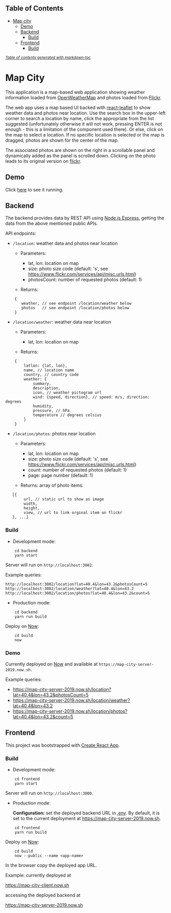 ## Table of Contents

- [Map city](#map-city)
  * [Demo](#demo)
  * [Backend](#backend)
    + [Build](#build)
  * [Frontend](#frontend)
    + [Build](#build-1)

<small><i><a href='http://ecotrust-canada.github.io/markdown-toc/'>Table of contents generated with markdown-toc</a></i></small>

# Map City 

This application is a map-based web application showing weather information loaded from [OpenWeatherMap](https://openweathermap.org/api) and photos loaded from [Flickr](https://www.flickr.com/services/api/explore/flickr.photos.search).

The web app uses a map based UI backed with [react-leaflet](https://react-leaflet.js.org/) to show weather data and photos near location. Use the search box in the upper-left corner to search a location by name, click the appropriate from the list suggested (unfortunately otherwise it will not work, pressing ENTER is not enough - this is a limitation of the component used there). Or else, click on the map to select a location. If no specific location is selected or the map is dragged, photos are shown for the center of the map.

The associated photos are shown on the right in a scrollable panel and dynamically added as the panel is scrolled down. Clicking on the photo leads to its original version on [flickr](https://www.flickr.com/).

## Demo

Click [here](https://map-city-client.now.sh/) to see it running.

## Backend

The backend provides data by REST API using [Node.js Express](https://expressjs.com/), getting the data from the above mentioned public APIs.

API endpoints:

- `/location`: weather data and photos near location
  - Parameters:
    * lat, lon: location on map
    * size: photo size code (default: 's', see https://www.flickr.com/services/api/misc.urls.html)
    * photosCount: number of requested photos (default: 1)

  - Returns:

```
    {
       weather, // see endpoint /location/weather below
       photos   // see endpoint /location/photos below
    }
```

- `/location/weather`: weather data near location
  - Parameters:
    * lat, lon: location on map

  - Returns:

```
    {
        latlon: {lat, lon},
        name, // location name
        country, // country code
        weather: {
            summary,
            description,
            icon, // weather pictogram url
            wind: {speed, direction}, // speed: m/s, direction: degrees
            humidity,
            pressure, // hPa
            temperature // degrees celsius
        }
    }
```

- `/location/photos`: photos near location
  - Parameters:
    * lat, lon: location on map
    * size: photo size code (default: 's', see https://www.flickr.com/services/api/misc.urls.html)
    * count: number of requested photos (default: 1)
    * page: page number (default: 1)

  - Returns: array of photo items:

```
   [{
        url, // static url to show as image
        width,
        height,
        view, // url to link orginal item on flickr
   }, ...]
```

### Build

- Development mode:

```
    cd backend
    yarn start
```

Server will run on `http://localhost:3002`.

Example queries:

```
http://localhost:3002/location?lat=40.4&lon=43.2&photosCount=5
http://localhost:3002/location/weather?lat=40.4&lon=43.2
http://localhost:3002/location/photos?lat=40.4&lon=43.2&count=5

```

- Production mode:

```
    cd backend
    yarn run build
```

Deploy on [Now](https://zeit.co/now):

```
    cd build
    now
```

### Demo

Currently deployed on [Now](https://zeit.co/now) and available at `https://map-city-server-2019.now.sh`.

Example queries:

- https://map-city-server-2019.now.sh/location?lat=40.4&lon=43.2&photosCount=5
- https://map-city-server-2019.now.sh/location/weather?lat=40.4&lon=43.2
- https://map-city-server-2019.now.sh/location/photos?lat=40.4&lon=43.2&count=5


## Frontend

This project was bootstrapped with [Create React App](https://github.com/facebookincubator/create-react-app).

### Build

- Development mode:

```
    cd frontend
    yarn start
```

Server will run on `http://localhost:3000`.

- Production mode:

  **Configuration:** set the deployed backend URL in [.env](https://github.com/norama/map-city/blob/master/frontend/.env). By default, it is set to the current deployment at https://map-city-server-2019.now.sh.

```
    cd frontend
    yarn run build
```

Deploy on [Now](https://zeit.co/now):

```
    cd build
    now --public --name <app-name>
```

In the browser copy the deployed app URL.

Example: currently deployed at

https://map-city-client.now.sh

accessing the deployed backend at

https://map-city-server-2019.now.sh

